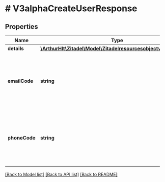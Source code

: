 # # V3alphaCreateUserResponse

## Properties

Name | Type | Description | Notes
------------ | ------------- | ------------- | -------------
**details** | [**\ArthurHlt\Zitadel\Model\Zitadelresourcesobjectv3alphaDetails**](Zitadelresourcesobjectv3alphaDetails.md) |  | [optional]
**emailCode** | **string** | The email code will be set if a contact email was set with a return_code verification option. | [optional]
**phoneCode** | **string** | The phone code will be set if a contact phone was set with a return_code verification option. | [optional]

[[Back to Model list]](../../README.md#models) [[Back to API list]](../../README.md#endpoints) [[Back to README]](../../README.md)
